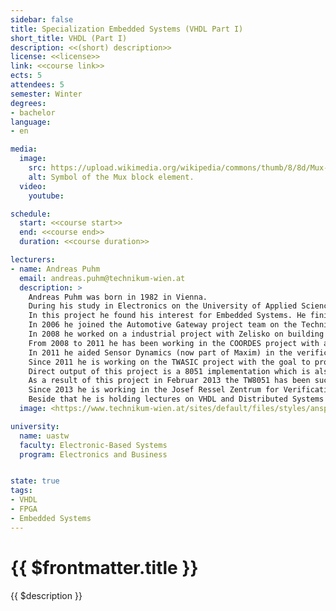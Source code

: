 ```yaml
---
sidebar: false
title: Specialization Embedded Systems (VHDL Part I)
short_title: VHDL (Part I)
description: <<(short) description>>
license: <<license>>
link: <<course link>>
ects: 5
attendees: 5
semester: Winter
degrees:
- bachelor
language: 
- en

media: 
  image:
    src: https://upload.wikimedia.org/wikipedia/commons/thumb/8/8d/Mux-Symbol_DIN40900.svg/170px-Mux-Symbol_DIN40900.svg.png
    alt: Symbol of the Mux block element.
  video:
    youtube:

schedule:
  start: <<course start>>
  end: <<course end>>
  duration: <<course duration>>

lecturers:
- name: Andreas Puhm
  email: andreas.puhm@technikum-wien.at
  description: >
    Andreas Puhm was born in 1982 in Vienna.
    During his study in Electronics on the University of Applied Science Technikum Wien he joined the Vienna Cubes Robocup team which participated in the Robocup WM 2005 in Osaka, Japan.
    In this project he found his interest for Embedded Systems. He finished his Electronics study in 2006 as Dipl. Ing. (FH) and finished a Master study in Embedded Systems on the Technikum Wien in 2008.\n
    In 2006 he joined the Automotive Gateway project team on the Technikum Wien as assistant.
    In 2008 he worked on a industrial project with Zelisko on building a PC/104 based LED Display Matrix for highways.
    From 2008 to 2011 he has been working in the COORDES project with a focus on ASIC toolflow (UMC 90nm process) and design.
    In 2011 he aided Sensor Dynamics (now part of Maxim) in the verification of an ASIC design.
    Since 2011 he is working on the TWASIC project with the goal to provide an ASIC toolflow for the AMS 350nm process technology which can be used for other R&D and also for master student projects.
    Direct output of this project is a 8051 implementation which is also planned to be used in lectures as demonstration material.
    As a result of this project in Februar 2013 the TW8051 has been successfully tested and is currently incorporated into lecture units of the UAS Technikum Wien.\n
    Since 2013 he is working in the Josef Ressel Zentrum for Verification of Embedded Computing Systems on clock synchronization in distributed embedded systems.\n
    Beside that he is holding lectures on VHDL and Distributed Systems (FlexRay).
  image: <https://www.technikum-wien.at/sites/default/files/styles/ansprechpartner/public/ansprechpartner/andreas-puhm-fhtw-web.png?itok=gHheHIyH>

university:
  name: uastw
  faculty: Electronic-Based Systems
  program: Electronics and Business


state: true
tags:
- VHDL
- FPGA
- Embedded Systems
---
```


# {{ $frontmatter.title }}

{{ $description }}
